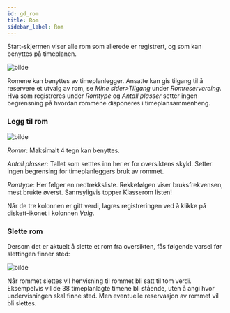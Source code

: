 ```yaml
---
id: gd_rom
title: Rom
sidebar_label: Rom
---
```

Start-skjermen viser alle rom som allerede er registrert, og som kan benyttes på timeplanen.

![bilde](https://github.com/BarmanHanssen/iskole/assets/80097133/02551864-348b-44fb-aca0-80d36b1364a9)

Romene kan benyttes av timeplanlegger. Ansatte kan gis tilgang til å reservere et utvalg av rom, se _Mine sider>Tilgang_ under _Romreservereing_.
Hva som registreres under _Romtype_ og _Antall plasser_ setter ingen begrensning på hvordan rommene disponeres i timeplansammenheng.

### Legg til rom

![bilde](https://github.com/BarmanHanssen/iskole/assets/80097133/ee4caa9b-f736-4f9e-a2f3-e90fc792f58b)

_Romnr_: Maksimalt 4 tegn kan benyttes.

_Antall plasser_: Tallet som setttes inn her er for oversiktens skyld. Setter ingen begrensing for timeplanleggers bruk av rommet.

_Romtype_: Her følger en nedtrekksliste. Rekkefølgen viser bruksfrekvensen, mest brukte øverst. Sannsyligvis topper Klasserom  listen!

Når de tre kolonnen er gitt verdi, lagres registreringen ved å klikke på diskett-ikonet i kolonnen _Valg_.

### Slette rom

Dersom det er aktuelt å slette et rom fra oversikten, fås følgende varsel før slettingen finner sted:

![bilde](https://github.com/BarmanHanssen/iskole/assets/80097133/f6a4d273-5353-4159-9cb5-a0455ca7aa69)

Når rommet slettes vil henvisning til rommet bli satt til tom verdi. Eksempelvis vil de 38 timeplanlagte timene bli stående, uten å angi hvor undervisningen skal finne sted. Men eventuelle reservasjon av rommet vil bli slettes.
